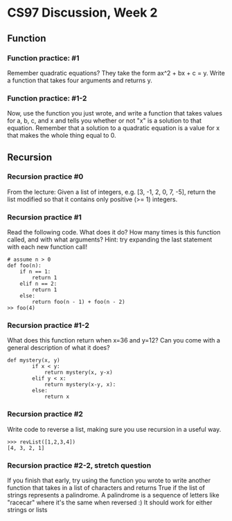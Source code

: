 # CS97 Discussion, Week 2
## Function
### Function practice: #1

Remember quadratic equations? They take the form ax^2 + bx + c = y. Write a function that takes four arguments and returns y.

### Function practice: #1-2

Now, use the function you just wrote, and write a function that takes values for a, b, c, and x and tells you whether or not "x" is a solution to that equation. Remember that a solution to a quadratic equation is a value for x that makes the whole thing equal to 0.



## Recursion
### Recursion practice #0
From the lecture: Given a list of integers, e.g. [3, -1, 2, 0, 7, -5], return the list modified so that it contains only positive (>= 1) integers.

### Recursion practice #1
Read the following code. What does it do? How many times is this function called, and with what arguments? Hint: try expanding the last statement with each new function call!

```
# assume n > 0
def foo(n):
	if n == 1:
		return 1
	elif n == 2:
		return 1
	else:
		return foo(n - 1) + foo(n - 2)
>> foo(4)

```


### Recursion practice #1-2
What does this function return when x=36 and y=12? Can you come with a general description of what it does?
```
def mystery(x, y)
		if x < y:
			return mystery(x, y-x)
		elif y < x:
			return mystery(x-y, x):
		else:
			return x
```


### Recursion practice #2

Write code to reverse a list, making sure you use recursion in a useful way.
```
>>> revList([1,2,3,4])
[4, 3, 2, 1]
```

### Recursion practice #2-2, stretch question
If you finish that early, try using the function you wrote to write another function that takes in a list of characters and returns True if the list of strings represents a palindrome.
A palindrome is a sequence of letters like "racecar" where it's the same when reversed :) It should work for either strings or lists



